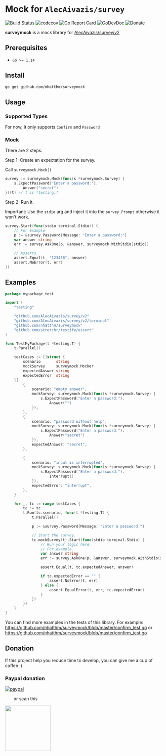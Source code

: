 # Mock for `AlecAivazis/survey`

[![Build Status](https://github.com/nhatthm/surveymock/actions/workflows/test.yaml/badge.svg)](https://github.com/nhatthm/surveymock/actions/workflows/test.yaml)
[![codecov](https://codecov.io/gh/nhatthm/surveymock/branch/master/graph/badge.svg?token=eTdAgDE2vR)](https://codecov.io/gh/nhatthm/surveymock)
[![Go Report Card](https://goreportcard.com/badge/github.com/nhatthm/surveymock)](https://goreportcard.com/report/github.com/nhatthm/surveymock)
[![GoDevDoc](https://img.shields.io/badge/dev-doc-00ADD8?logo=go)](https://pkg.go.dev/github.com/nhatthm/surveymock)
[![Donate](https://img.shields.io/badge/Donate-PayPal-green.svg)](https://www.paypal.com/donate/?hosted_button_id=PJZSGJN57TDJY)

**surveymock** is a mock library for [AlecAivazis/survey/v2](https://github.com/AlecAivazis/survey)

## Prerequisites

- `Go >= 1.14`

## Install

```bash
go get github.com/nhatthm/surveymock
```

## Usage

### Supported Types

For now, it only supports `Confirm` and `Password`


### Mock

There are 2 steps:

Step 1: Create an expectation for the survey.

Call `surveymock.Mock()`

```go
survey := surveymock.Mock(func(s *surveymock.Survey) {
    s.ExpectPassword("Enter a password:").
        Answer("secret")
})(t) // t is *testing.T
```

Step 2: Run it.

Important: Use the `stdio` arg and inject it into the `survey.Prompt` otherwise it won't work. 

```go
survey.Start(func(stdio terminal.Stdio)) {
    // For example
    p := &survey.Password{Message: "Enter a password:"}
    var answer string
    err := survey.AskOne(p, &answer, surveymock.WithStdio(stdio))

    // Asserts.
    assert.Equal(t, "123456", answer)
    assert.NoError(t, err)
})
```

## Examples

```go
package mypackage_test

import (
	"testing"

	"github.com/AlecAivazis/survey/v2"
	"github.com/AlecAivazis/survey/v2/terminal"
	"github.com/nhatthm/surveymock"
	"github.com/stretchr/testify/assert"
)

func TestMyPackage(t *testing.T) {
	t.Parallel()

	testCases := []struct {
		scenario       string
		mockSurvey     surveymock.Mocker
		expectedAnswer string
		expectedError  string
	}{
		{
			scenario: "empty answer",
			mockSurvey: surveymock.Mock(func(s *surveymock.Survey) {
				s.ExpectPassword("Enter a password:").
					Answer("")
			}),
		},
		{
			scenario: "password without help",
			mockSurvey: surveymock.Mock(func(s *surveymock.Survey) {
				s.ExpectPassword("Enter a password:").
					Answer("secret")
			}),
			expectedAnswer: "secret",
		},

		{
			scenario: "input is interrupted",
			mockSurvey: surveymock.Mock(func(s *surveymock.Survey) {
				s.ExpectPassword("Enter a password:").
					Interrupt()
			}),
			expectedError: "interrupt",
		},
	}

	for _, tc := range testCases {
		tc := tc
		t.Run(tc.scenario, func(t *testing.T) {
			t.Parallel()

			p := &survey.Password{Message: "Enter a password:"}

			// Start the survey.
			tc.mockSurvey(t).Start(func(stdio terminal.Stdio) {
				// Run your logic here.
				// For example.
				var answer string
				err := survey.AskOne(p, &answer, surveymock.WithStdio(stdio))

				assert.Equal(t, tc.expectedAnswer, answer)

				if tc.expectedError == "" {
					assert.NoError(t, err)
				} else {
					assert.EqualError(t, err, tc.expectedError)
				}
			})
		})
	}
}
```

You can find more examples in the tests of this library. For example: https://github.com/nhatthm/surveymock/blob/master/confirm_test.go or https://github.com/nhatthm/surveymock/blob/master/confirm_test.go

## Donation

If this project help you reduce time to develop, you can give me a cup of coffee :)

### Paypal donation

[![paypal](https://www.paypalobjects.com/en_US/i/btn/btn_donateCC_LG.gif)](https://www.paypal.com/donate/?hosted_button_id=PJZSGJN57TDJY)

&nbsp;&nbsp;&nbsp;&nbsp;&nbsp;&nbsp;&nbsp;or scan this

<img src="https://user-images.githubusercontent.com/1154587/113494222-ad8cb200-94e6-11eb-9ef3-eb883ada222a.png" width="147px" />
